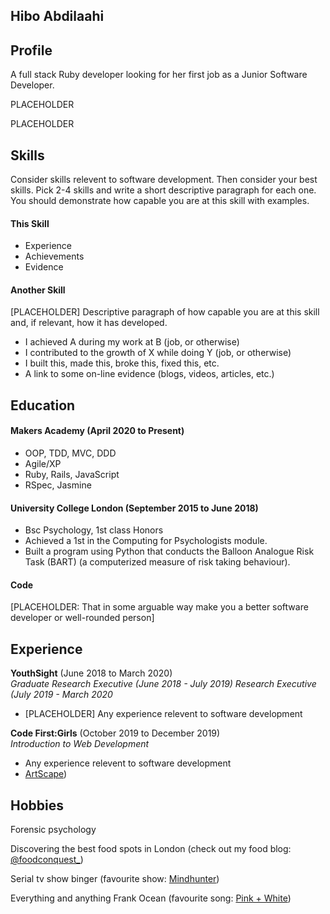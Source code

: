 ## Hibo Abdilaahi

## Profile

A full stack Ruby developer looking for her first job as a Junior Software Developer. 

PLACEHOLDER

PLACEHOLDER

## Skills

Consider skills relevent to software development. Then consider your best skills. Pick 2-4 skills and write a short descriptive paragraph for each one. You should demonstrate how capable you are at this skill with examples.

#### This Skill

- Experience
- Achievements
- Evidence

#### Another Skill

[PLACEHOLDER] Descriptive paragraph of how capable you are at this skill and, if relevant, how it has developed.

- I achieved A during my work at B (job, or otherwise)
- I contributed to the growth of X while doing Y (job, or otherwise)
- I built this, made this, broke this, fixed this, etc.
- A link to some on-line evidence (blogs, videos, articles, etc.)

## Education

#### Makers Academy (April 2020 to Present)

- OOP, TDD, MVC, DDD
- Agile/XP
- Ruby, Rails, JavaScript
- RSpec, Jasmine

#### University College London (September 2015 to June 2018)

- Bsc Psychology, 1st class Honors
- Achieved a 1st in the Computing for Psychologists module. 
- Built a program using Python that conducts the Balloon Analogue Risk Task (BART) (a computerized measure of risk taking behaviour).

#### Code

[PLACEHOLDER: That in some arguable way make you a better software developer or well-rounded person]

## Experience

**YouthSight** (June 2018 to March 2020)    
*Graduate Research Executive (June 2018 - July 2019)*
*Research Executive (July 2019 - March 2020*

- [PLACEHOLDER] Any experience relevent to software development

**Code First:Girls** (October 2019 to December 2019)   
*Introduction to Web Development*  
- Any experience relevent to software development
- [ArtScape](https://roisinheron.github.io/Competition/))

## Hobbies

Forensic psychology

Discovering the best food spots in London (check out my food blog: [@foodconquest_](https://www.instagram.com/foodconquest_))

Serial tv show binger (favourite show: [Mindhunter](https://www.imdb.com/title/tt5290382/?ref_=nv_sr_srsg_0))

Everything and anything Frank Ocean (favourite song: [Pink + White](https://www.youtube.com/watch?v=uzS3WG6__G4))
